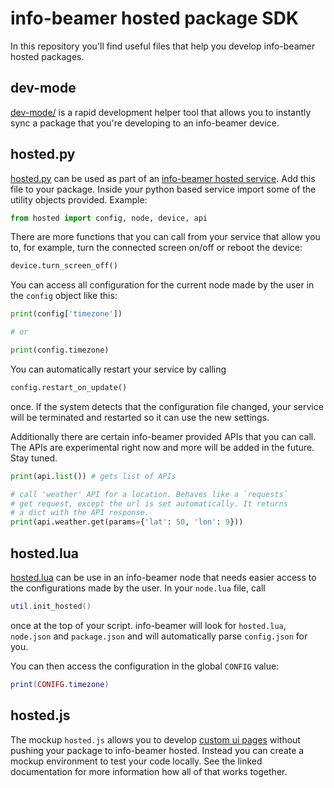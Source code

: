 # info-beamer hosted package SDK

In this repository you'll find useful files that help
you develop info-beamer hosted packages.

## dev-mode

[dev-mode/](dev-mode) is a rapid development helper tool
that allows you to instantly sync a package that you're
developing to an info-beamer device.

## hosted.py

[hosted.py](hosted.py) can be used as part of an
[info-beamer hosted service](https://info-beamer.com/doc/package-services).
Add this file to your package. Inside your python
based service import some of the utility objects
provided. Example:

```python
from hosted import config, node, device, api
```

There are more functions that you can call from your
service that allow you to, for example, turn the
connected screen on/off or reboot the device:

```python
device.turn_screen_off()
```

You can access all configuration for the current node made
by the user in the `config` object like this:

```python
print(config['timezone'])

# or

print(config.timezone)
```

You can automatically restart your service by calling

```python
config.restart_on_update()
```

once. If the system detects that the configuration
file changed, your service will be terminated and
restarted so it can use the new settings.

Additionally there are certain info-beamer provided
APIs that you can call. The APIs are experimental
right now and more will be added in the future.
Stay tuned.

```python
print(api.list()) # gets list of APIs

# call 'weather' API for a location. Behaves like a `requests`
# get request, except the url is set automatically. It returns
# a dict with the API response.
print(api.weather.get(params={'lat': 50, 'lon': 9}))
```

## hosted.lua

[hosted.lua](hosted.lua) can be use in an info-beamer
node that needs easier access to the configurations
made by the user. In your `node.lua` file, call

```lua
util.init_hosted()
```

once at the top of your script. info-beamer will
look for `hosted.lua`, `node.json` and `package.json`
and will automatically parse `config.json` for you.

You can then access the configuration in the global
`CONFIG` value:

```lua
print(CONIFG.timezone)
```

## hosted.js

The mockup `hosted.js` allows you to develop
[custom ui pages](https://info-beamer.com/doc/package-reference#customconfigurationinterface)
without pushing your package to info-beamer hosted.
Instead you can create a mockup environment to test
your code locally. See the linked documentation for
more information how all of that works together.
